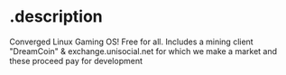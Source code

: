 # .description
Converged Linux Gaming OS! Free for all. Includes a mining client "DreamCoin" &amp; exchange.unisocial.net for which we make a market and these proceed pay for development
